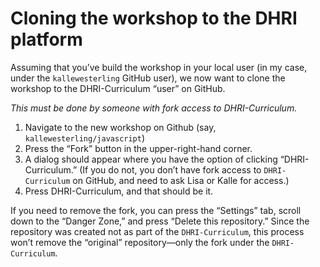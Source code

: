 # Cloning the workshop to the DHRI platform

Assuming that you’ve build the workshop in your local user (in my case, under the `kallewesterling` GitHub user), we now want to clone the workshop to the DHRI-Curriculum “user” on GitHub.

_This must be done by someone with fork access to DHRI-Curriculum._

1. Navigate to the new workshop on Github (say, `kallewesterling/javascript`)
2. Press the “Fork” button in the upper-right-hand corner.
3. A dialog should appear where you have the option of clicking “DHRI-Curriculum.” (If you do not, you don’t have fork access to `DHRI-Curriculum` on GitHub, and need to ask Lisa or Kalle for access.)
4. Press DHRI-Curriculum, and that should be it.

If you need to remove the fork, you can press the “Settings” tab, scroll down to the “Danger Zone,” and press “Delete this repository.” Since the repository was created not as part of the `DHRI-Curriculum`, this process won’t remove the “original” repository—only the fork under the `DHRI-Curriculum`.